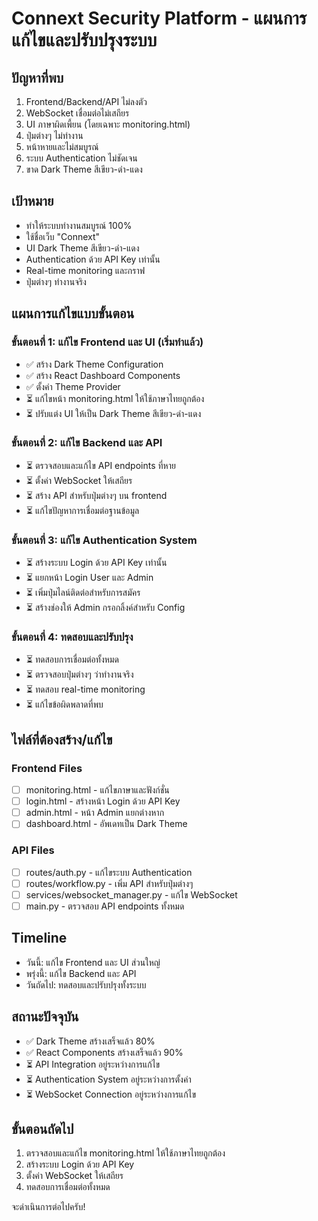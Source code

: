 # Connext Security Platform - แผนการแก้ไขและปรับปรุงระบบ

## ปัญหาที่พบ
1. Frontend/Backend/API ไม่ลงตัว
2. WebSocket เชื่อมต่อไม่เสถียร
3. UI ภาษาผิดเพี้ยน (โดยเฉพาะ monitoring.html)
4. ปุ่มต่างๆ ไม่ทำงาน
5. หน้าหายและไม่สมบูรณ์
6. ระบบ Authentication ไม่ชัดเจน
7. ขาด Dark Theme สีเขียว-ดำ-แดง

## เป้าหมาย
- ทำให้ระบบทำงานสมบูรณ์ 100%
- ใช้ชื่อเว็บ "Connext"
- UI Dark Theme สีเขียว-ดำ-แดง
- Authentication ด้วย API Key เท่านั้น
- Real-time monitoring และกราฟ
- ปุ่มต่างๆ ทำงานจริง

## แผนการแก้ไขแบบขั้นตอน

### ขั้นตอนที่ 1: แก้ไข Frontend และ UI (เริ่มทำแล้ว)
- ✅ สร้าง Dark Theme Configuration
- ✅ สร้าง React Dashboard Components
- ✅ ตั้งค่า Theme Provider
- ⏳ แก้ไขหน้า monitoring.html ให้ใช้ภาษาไทยถูกต้อง
- ⏳ ปรับแต่ง UI ให้เป็น Dark Theme สีเขียว-ดำ-แดง

### ขั้นตอนที่ 2: แก้ไข Backend และ API
- ⏳ ตรวจสอบและแก้ไข API endpoints ที่หาย
- ⏳ ตั้งค่า WebSocket ให้เสถียร
- ⏳ สร้าง API สำหรับปุ่มต่างๆ บน frontend
- ⏳ แก้ไขปัญหาการเชื่อมต่อฐานข้อมูล

### ขั้นตอนที่ 3: แก้ไข Authentication System
- ⏳ สร้างระบบ Login ด้วย API Key เท่านั้น
- ⏳ แยกหน้า Login User และ Admin
- ⏳ เพิ่มปุ่มไลน์ติดต่อสำหรับการสมัคร
- ⏳ สร้างช่องให้ Admin กรอกลิ้งค์สำหรับ Config

### ขั้นตอนที่ 4: ทดสอบและปรับปรุง
- ⏳ ทดสอบการเชื่อมต่อทั้งหมด
- ⏳ ตรวจสอบปุ่มต่างๆ ว่าทำงานจริง
- ⏳ ทดสอบ real-time monitoring
- ⏳ แก้ไขข้อผิดพลาดที่พบ

## ไฟล์ที่ต้องสร้าง/แก้ไข

### Frontend Files
- [ ] monitoring.html - แก้ไขภาษาและฟังก์ชั่น
- [ ] login.html - สร้างหน้า Login ด้วย API Key
- [ ] admin.html - หน้า Admin แยกต่างหาก
- [ ] dashboard.html - อัพเดทเป็น Dark Theme

### API Files
- [ ] routes/auth.py - แก้ไขระบบ Authentication
- [ ] routes/workflow.py - เพิ่ม API สำหรับปุ่มต่างๆ
- [ ] services/websocket_manager.py - แก้ไข WebSocket
- [ ] main.py - ตรวจสอบ API endpoints ทั้งหมด

## Timeline
- วันนี้: แก้ไข Frontend และ UI ส่วนใหญ่
- พรุ่งนี้: แก้ไข Backend และ API
- วันถัดไป: ทดสอบและปรับปรุงทั้งระบบ

## สถานะปัจจุบัน
- ✅ Dark Theme สร้างเสร็จแล้ว 80%
- ✅ React Components สร้างเสร็จแล้ว 90%
- ⏳ API Integration อยู่ระหว่างการแก้ไข
- ⏳ Authentication System อยู่ระหว่างการตั้งค่า
- ⏳ WebSocket Connection อยู่ระหว่างการแก้ไข

## ขั้นตอนถัดไป
1. ตรวจสอบและแก้ไข monitoring.html ให้ใช้ภาษาไทยถูกต้อง
2. สร้างระบบ Login ด้วย API Key
3. ตั้งค่า WebSocket ให้เสถียร
4. ทดสอบการเชื่อมต่อทั้งหมด

จะดำเนินการต่อไปครับ!